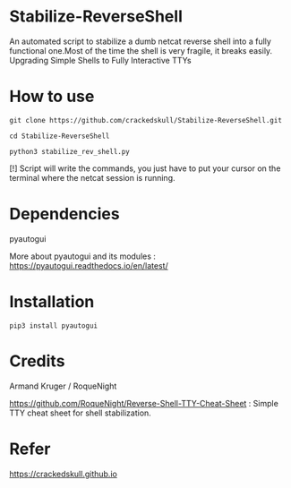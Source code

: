 # Stabilize-ReverseShell
An automated script to stabilize a dumb netcat reverse shell into a fully functional one.Most of the time the shell is very fragile, it breaks easily. 
Upgrading Simple Shells to Fully Interactive TTYs

# How to use

```
git clone https://github.com/crackedskull/Stabilize-ReverseShell.git
```

```
cd Stabilize-ReverseShell
```

```
python3 stabilize_rev_shell.py
```
[!] Script will write the commands, you just have to put your cursor on the terminal where the netcat session is running.

# Dependencies
pyautogui

More about pyautogui and its modules : https://pyautogui.readthedocs.io/en/latest/

# Installation

```
pip3 install pyautogui
```

# Credits

Armand Kruger / RoqueNight

https://github.com/RoqueNight/Reverse-Shell-TTY-Cheat-Sheet : Simple TTY cheat sheet for shell stabilization. 

# Refer

https://crackedskull.github.io
